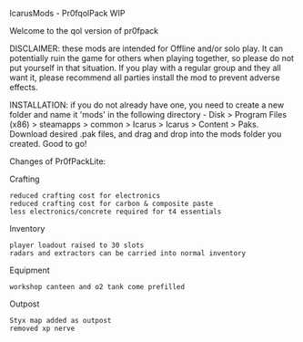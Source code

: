IcarusMods - Pr0fqolPack WIP

Welcome to the qol version of pr0fpack

DISCLAIMER: these mods are intended for Offline and/or solo play. It can potentially ruin the game for others when playing together, so please do not put yourself in that situation. If you play with a regular group and they all want it, please recommend all parties install the mod to prevent adverse effects.

INSTALLATION: if you do not already have one, you need to create a new folder and name it 'mods' in the following directory - Disk > Program Files (x86) > steamapps > common > Icarus > Icarus > Content > Paks. Download desired .pak files, and drag and drop into the mods folder you created. Good to go!

Changes of Pr0fPackLite:

Crafting

    reduced crafting cost for electronics
    reduced crafting cost for carbon & composite paste
    less electronics/concrete required for t4 essentials

Inventory

    player loadout raised to 30 slots
    radars and extractors can be carried into normal inventory

Equipment

    workshop canteen and o2 tank come prefilled

Outpost

    Styx map added as outpost
    removed xp nerve
